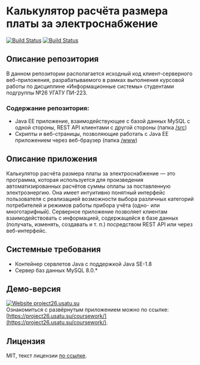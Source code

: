 # Калькулятор расчёта размера платы за электроснабжение
[![Build Status](https://travis-ci.com/abramov26/project26-server.svg?branch=main)](https://travis-ci.com/abramov26/project26-server)
[![Build Status](https://project26.usatu.su/jenkins/buildStatus/icon?job=Project26_CID)](https://project26.usatu.su/jenkins/job/Project26_CID/)

## Описание репозитория

В данном репозитории располагается исходный код клиент-серверного веб-приложения, разрабатываемого в рамках выполнения курсовой работы по дисциплине «Информационные системы» студентами подгруппы №26 УГАТУ ПИ-223.

### Содержание репозитория:
* Java EE приложение, взаимодействующее с базой данных MySQL с одной стороны, REST API клиентами с другой стороны (папка [/src](/src))
* Скрипты и веб-страницы, позволяющие работать с Java EE приложением через веб-браузер (папка [/www](/www))

## Описание приложения

Калькулятор расчёта размера платы за электроснабжение — это программа, которая используется для произведения автоматизированных расчётов суммы оплаты за поставленную электроэнергию. Она имеет интуитивно понятный интерфейс пользователя с реализацией возможности выбора различных категорий потребителей и режимов работы прибора учёта (одно- или многотарифный). Серверное приложение позволяет клиентам взаимодействовать с информацией, содержащейся в базе данных (получать, изменять, создавать и т. п.) посредством REST API или через веб-интерфейс.

## Системные требования

* Контейнер сервлетов Java с поддержкой Java SE-1.8 
* Сервер баз данных MySQL 8.0.*

## Демо-версия
[![Website project26.usatu.su](https://img.shields.io/website-up-down-green-red/http/shields.io.svg)](https://downforeveryoneorjustme.com/project26.usatu.su/) \
Ознакомиться с развёрнутым приложением можно по ссылке: [https://project26.usatu.su/coursework/](https://project26.usatu.su/coursework/).

## Лицензия
MIT, текст лицензии [по ссылке](LICENSE).